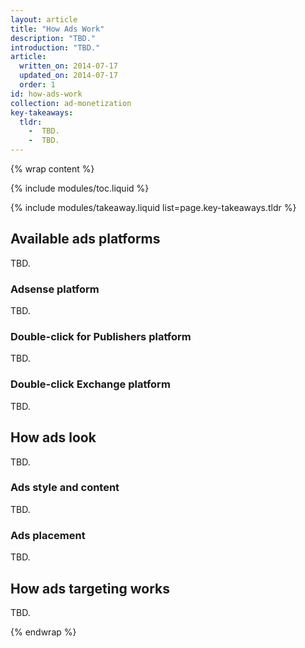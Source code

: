 ```yaml
---
layout: article
title: "How Ads Work"
description: "TBD."
introduction: "TBD."
article:
  written_on: 2014-07-17
  updated_on: 2014-07-17
  order: 1
id: how-ads-work
collection: ad-monetization
key-takeaways:
  tldr: 
    -  TBD.
    -  TBD.
---
```


{% wrap content %}
<style type="text/css">
  img.center {
    display: block;
    margin-left: auto;
    margin-right: auto;
  }
</style>

{% include modules/toc.liquid %}

{% include modules/takeaway.liquid list=page.key-takeaways.tldr %}

## Available ads platforms

TBD.

### Adsense platform

TBD.

### Double-click for Publishers platform

TBD.

### Double-click Exchange platform

TBD.

## How ads look

TBD.

### Ads style and content

TBD.

### Ads placement

TBD.

## How ads targeting works

TBD. 

{% endwrap %}
